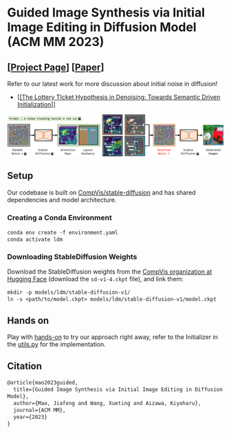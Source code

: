 # Guided Image Synthesis via Initial Image Editing in Diffusion Model (ACM MM 2023)

## [<a href="https://ut-mao.github.io/swap.github.io/" target="_blank">Project Page</a>] [<a href="https://arxiv.org/abs/2305.03382" target="_blank">Paper</a>]

Refer to our latest work for more discussion about initial noise in diffusion!
- [<a href="https://ut-mao.github.io/noise.github.io/" target="_blank">[The Lottery TIcket Hypothesis in Denoising: Towards Semantic Driven Initialization]</a>] 


![teaser](./teaser.png)

## Setup

Our codebase is built on [CompVis/stable-diffusion](https://github.com/CompVis/stable-diffusion)
and has shared dependencies and model architecture.

### Creating a Conda Environment

```
conda env create -f environment.yaml
conda activate ldm
```

### Downloading StableDiffusion Weights

Download the StableDiffusion weights from the [CompVis organization at Hugging Face](https://huggingface.co/CompVis/stable-diffusion-v-1-4-original)
(download the `sd-v1-4.ckpt` file), and link them:
```
mkdir -p models/ldm/stable-diffusion-v1/
ln -s <path/to/model.ckpt> models/ldm/stable-diffusion-v1/model.ckpt 
```
## Hands on

Play with [hands-on](./Hands_on.ipynb) to try our approach right away, refer to the Initializer in the [utils.py](./utils.py) for the implementation.

## Citation
```
@article{mao2023guided,
  title={Guided Image Synthesis via Initial Image Editing in Diffusion Model},
  author={Mao, Jiafeng and Wang, Xueting and Aizawa, Kiyoharu},
  journal={ACM MM},
  year={2023}
}
```
